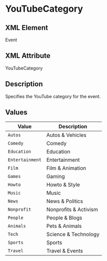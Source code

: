 # YouTubeCategory

## XML Element
Event

## XML Attribute
YouTubeCategory

## Description
Specifies the YouTube category for the event.

## Values

| Value          | Description              |
|----------------|--------------------------|
| `Autos`        | Autos & Vehicles         |
| `Comedy`       | Comedy                   |
| `Education`    | Education                |
| `Entertainment`| Entertainment            |
| `Film`         | Film & Animation         |
| `Games`        | Gaming                   |
| `Howto`        | Howto & Style            |
| `Music`        | Music                    |
| `News`         | News & Politics          |
| `Nonprofit`    | Nonprofits & Activism    |
| `People`       | People & Blogs           |
| `Animals`      | Pets & Animals           |
| `Tech`         | Science & Technology     |
| `Sports`       | Sports                   |
| `Travel`       | Travel & Events          |

